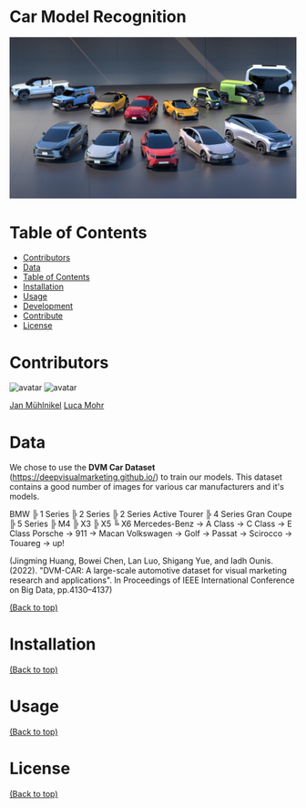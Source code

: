 # Car Model Recognition
![Banner](/src/header.jpg)

# Table of Contents
- [Contributors](#contributors)
- [Data](#data)
- [Table of Contents](#table-of-contents)
- [Installation](#installation)
- [Usage](#usage)
- [Development](#development)
- [Contribute](#contribute)
- [License](#license)

# Contributors
![avatar](https://images.weserv.nl/?url=avatars.githubusercontent.com/u/96066381?v=4&h=100&w=100&fit=cover&mask=circle&maxage=7d)  ![avatar](https://images.weserv.nl/?url=avatars.githubusercontent.com/u/96065475?v=4&h=100&w=100&fit=cover&mask=circle&maxage=7d)

[Jan Mühlnikel](https://github.com/JanMuehlnikel)    [Luca Mohr](https://github.com/Luca2732)

# Data
We chose to use the **DVM Car Dataset** (https://deepvisualmarketing.github.io/) to train our models. This dataset contains a good number of images for various car manufacturers and it's models. 

BMW
  ╠ 1 Series
  ╠ 2 Series
  ╠ 2 Series Active Tourer
  ╠ 4 Series Gran Coupe
  ╠ 5 Series
  ╠ M4
  ╠ X3
  ╠ X5
  ╚ X6
Mercedes-Benz
  -> A Class
  -> C Class
  -> E Class
Porsche
  -> 911
  -> Macan
Volkswagen
  -> Golf
  -> Passat
  -> Scirocco
  -> Touareg
  -> up!

(Jingming Huang, Bowei Chen, Lan Luo, Shigang Yue, and Iadh Ounis. (2022). "DVM-CAR: A large-scale automotive dataset for visual marketing research and applications". In Proceedings of IEEE International Conference on Big Data, pp.4130–4137)

[(Back to top)](#table-of-contents)

# Installation
[(Back to top)](#table-of-contents)

# Usage
[(Back to top)](#table-of-contents)

# License
[(Back to top)](#table-of-contents)
